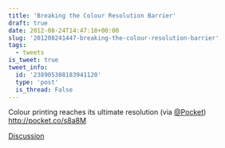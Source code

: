 ```yaml
---
title: 'Breaking the Colour Resolution Barrier'
draft: true
date: 2012-08-24T14:47:18+00:00
slug: '201208241447-breaking-the-colour-resolution-barrier'
tags:
  - tweets
is_tweet: true
tweet_info:
  id: '238905308183941120'
  type: 'post'
  is_thread: False
---
```




Colour printing reaches its ultimate resolution (via [@Pocket](https://x.com/Pocket)) <http://pocket.co/s8a8M>

[Discussion](https://x.com/sytelus/status/238905308183941120)
